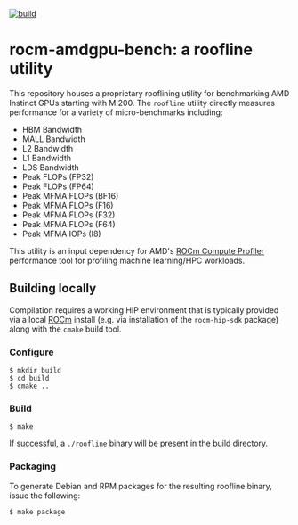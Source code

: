 [![build](https://github.com/ROCm/rocm-amdgpu-bench/actions/workflows/build.yml/badge.svg)](https://github.com/ROCm/rocm-amdgpu-bench/actions/workflows/build.yml)

# rocm-amdgpu-bench: a roofline utility

This repository houses a proprietary rooflining utility for
benchmarking AMD Instinct GPUs starting with MI200. The `roofline`
utility directly measures performance for a variety of micro-benchmarks including:

* HBM Bandwidth
* MALL Bandwidth
* L2 Bandwidth
* L1 Bandwidth
* LDS Bandwidth
* Peak FLOPs (FP32)
* Peak FLOPs (FP64)
* Peak MFMA FLOPs (BF16)
* Peak MFMA FLOPs (F16)
* Peak MFMA FLOPs (F32)
* Peak MFMA FLOPs (F64)
* Peak MFMA IOPs (I8)

This utility is an input dependency for AMD's
[ROCm Compute Profiler](https://github.com/ROCm/rocprofiler-compute) performance tool for profiling
machine learning/HPC workloads.


## Building locally

Compilation requires a working HIP environment that is typically
provided via a local [ROCm](https://rocm.docs.amd.com/en/latest/)
install (e.g. via installation of the `rocm-hip-sdk` package) along
with the `cmake` build tool.

### Configure

```
$ mkdir build
$ cd build
$ cmake ..
```

### Build

```
$ make
```

If successful, a `./roofline` binary will be present in the build directory.

### Packaging

To generate Debian and RPM packages for the resulting roofline binary, issue the following:

```
$ make package
```

